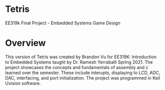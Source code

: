 # Tetris
EE319k Final Project - Embedded Systems Game Design


# Overview
This version of Tetris was created by Brandon Vu for EE319K: Introduction to Embedded Systems taught by Dr. Ramesh Yerraballi Spring 2021. The project showcases the concepts and fundamentals of assembly and c learned over the semester. These include interupts, displaying to LCD, ADC, DAC, interfacing, and port initialization. The project was programmed in Keil Uvision software.


